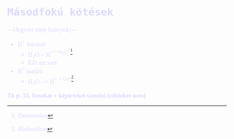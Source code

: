 <span style="font-family:'cascadia code'">
<font color=#dadaff>

# `Másodfokú kötések`

---[Jegyzet eleje hiányzik]---

- H<sup>+</sup> felvétel:
   - H<sub>2</sub>O + H<sup>+</sub> = H<sub>3</sub>O<sup>+</sup>[^1]
   - EZt azt iont 
- H<sup>+</sup> leadás:
    - H<sub>2</sub>O -->  H<sup>+</sub> + OH<sup>-</sup>[^2]
[^1]: _Oxóniumion_
[^2]: _Hirdoxidion_

**Tk p. 33. Ionokat + képleteket tanulni (zöldeket nem)**
